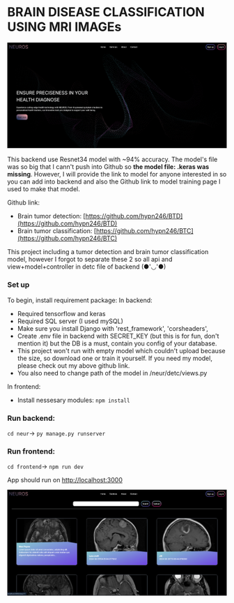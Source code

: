 # BRAIN DISEASE CLASSIFICATION USING MRI IMAGEs
![alt](./asset/p1.png)

This backend use Resnet34 model with ~94% accuracy. The model's file was so big that I cann't push into Github so **the model file: .keras was missing**. However, I will provide the link to model for anyone interested in so you can add into backend and also the Github link to model training page I used to make that model.

Github link:
- Brain tumor detection: [https://github.com/hypn246/BTD](https://github.com/hypn246/BTD)
- Brain tumor classification: [https://github.com/hypn246/BTC](https://github.com/hypn246/BTC)

This project including a tumor detection and brain tumor classification model, however I forgot to separate these 2 so all api and view+model+controller in detc file of backend (●'◡'●)

### Set up
To begin, install requirement package:
In backend:
- Required tensorflow and keras
- Required SQL server (I used mySQL)
- Make sure you install Django with
    'rest_framework',
    'corsheaders',
- Create .env file in backend with SECRET_KEY (but this is for fun, don't mention it) but the DB is a must, contain you config of your database.
- This project won't run with empty model which couldn't upload because the size, so download one or train it yourself. If you need my model, please check out my above github link.
- You also need to change path of the model in /neur/detc/views.py

In frontend:
- Install nessesary modules: `npm install`

### Run backend:
`cd neur`-> `py manage.py runserver`

### Run frontend:
`cd frontend`-> `npm run dev`

App should run on [http://localhost:3000](http://localhost:3000)

![alt](./asset/p3.png)